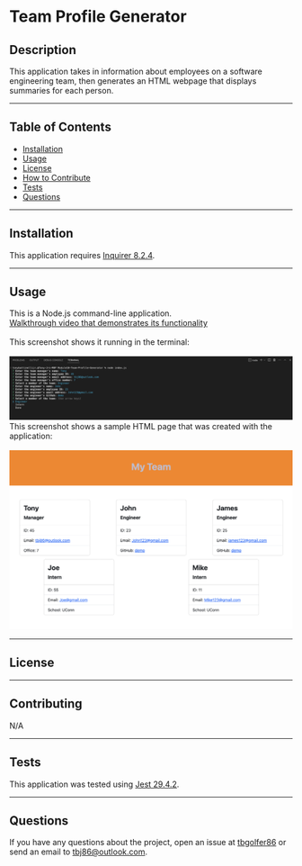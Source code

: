 # Team Profile Generator
  
  ## Description
  This application takes in information about employees on a software engineering team, then generates an HTML webpage that displays summaries for each person.

---

  ## Table of Contents  

  - [Installation](#installation)
  - [Usage](#usage)
  - [License](#license)
  - [How to Contribute](#contribute)
  - [Tests](#tests)
  - [Questions](#questions)

---

  ## Installation
  This application requires [Inquirer 8.2.4](https://www.npmjs.com/package/inquirer/v/8.2.4).  

---

  ## Usage
  This is a Node.js command-line application.<br>
  [Walkthrough video that demonstrates its functionality](https://drive.google.com/file/d/1sMO7baslp2V2LDGTr0MK-y95am9wi9MZ/view?usp=sharing)<br><br>
  This screenshot shows it running in the terminal:<br><br>
![alt text](/assets/images/Screenshot%202023-02-07%20at%2012.50.10%20PM.png)<br>
  This screenshot shows a sample HTML page that was created with the application:<br><br>
![alt text](/assets/images/Screenshot%202023-02-07%20at%2012.54.05%20PM.png)

---

  ## License
  
  
---

  ## Contributing
  N/A

---

  ## Tests 
  This application was tested using [Jest 29.4.2](https://jestjs.io/docs/getting-started).

---

  ## Questions
  If you have any questions about the project, open an issue at [tbgolfer86](https://www.github.com/tbgolfer86) or send an email to tbj86@outlook.com.


